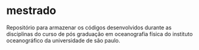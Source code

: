 # mestrado

Repositório para armazenar os códigos desenvolvidos durante as disciplinas do curso de pós graduação em oceanografia física do instituto oceanográfico da universidade de são paulo.

